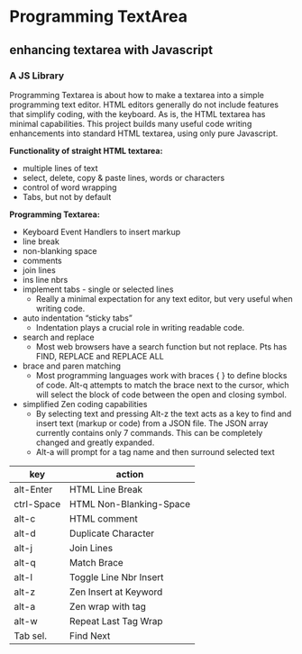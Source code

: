 # Programming TextArea

## enhancing textarea with Javascript 
### A JS Library

Programming Textarea is about how to make a textarea into a simple programming text editor. HTML editors generally do not include features that simplify coding, with the keyboard. As is, the HTML textarea has minimal capabilities. This project builds many useful code writing enhancements into standard HTML textarea, using only pure Javascript.

__Functionality of	straight HTML textarea:__
* multiple lines of text
* select, delete, copy & paste lines, words or characters
* control of word wrapping
* Tabs, but not by default 

__Programming Textarea:__
* Keyboard Event Handlers to insert markup
* line break
* non-blanking space
* comments
* join lines
* ins line nbrs
* implement tabs - single or selected lines
  * Really a minimal expectation for any text editor, but very useful when writing code.
* auto indentation “sticky tabs” 
  * Indentation plays a crucial role in writing readable code.
* search and replace 
  * Most web browsers have a search function but not replace. Pts has FIND, REPLACE and REPLACE ALL
* brace and paren matching 
  * Most programming languages work with braces { } to define blocks of code. Alt-q attempts to match the brace next to the cursor,       which will select the block of code between the open and closing symbol.
* simplified Zen coding capabilities 
  * By selecting text and pressing Alt-z the text acts as a key to find and insert text (markup or code) from a JSON file. The JSON array currently contains only 7 commands. This can be completely changed and greatly expanded.
  * Alt-a will prompt for a tag name and then surround selected text

key | action
----|-------
alt-Enter |	HTML Line Break
ctrl-Space |	HTML Non-Blanking-Space
alt-c |	HTML comment
alt-d |	Duplicate Character
alt-j | Join Lines
alt-q |	Match Brace
alt-l |	Toggle Line Nbr Insert
alt-z |	Zen Insert at Keyword
alt-a |	Zen wrap with tag
alt-w |	Repeat Last Tag Wrap
Tab sel. |	Find Next

